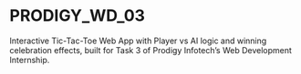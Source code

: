 # PRODIGY_WD_03
Interactive Tic-Tac-Toe Web App with Player vs AI logic and winning celebration effects, built for Task 3 of Prodigy Infotech’s Web Development Internship.
